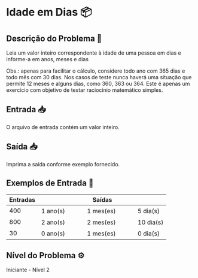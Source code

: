 # Idade em Dias 📦

## Descrição do Problema 📝

Leia um valor inteiro correspondente à idade de uma pessoa em dias e informe-a em anos, meses e dias

Obs.: apenas para facilitar o cálculo, considere todo ano com 365 dias e todo mês com 30 dias. Nos casos de teste nunca haverá uma situação que permite 12 meses e alguns dias, como 360, 363 ou 364. Este é apenas um exercício com objetivo de testar raciocínio matemático simples.

## Entrada 📥

O arquivo de entrada contém um valor inteiro.

## Saída 📥

Imprima a saída conforme exemplo fornecido.

## Exemplos de Entrada 🚀

| Entradas  | Saídas |
| ------------- | ------------- |
| 400 | 1 ano(s)ㅤㅤㅤㅤ1 mes(es)ㅤㅤㅤㅤ5 dia(s) |
| 800 | 2 ano(s)ㅤㅤㅤㅤ2 mes(es)ㅤㅤㅤㅤ10 dia(s) |
| 30 | 0 ano(s)ㅤㅤㅤㅤ1 mes(es)ㅤㅤㅤㅤ0 dia(s) |

## Nível do Problema ⚙️

Iniciante - Nível 2
